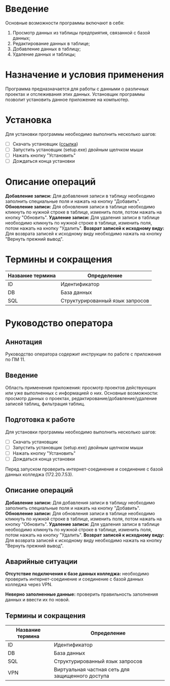 # Введение

Основные возможности программы включают в себя: 
1) Просмотр данных из таблицы предприятия, связанной с базой данных;
2) Редактирование данных в таблице;
3) Добавление данных в таблицу;
4) Удаление данных и таблицы;

# Назначение и условия применения

Программа предназначается для работы с данными о различных проектах и отслеживания этих данных. Установщик программы позволит установить данное приложение на компьютер.

# Установка

Для установки программы необходимо выполнить несколько шагов:

 - [ ] Скачать установщик ([ссылка](https://disk.yandex.com/d/m8-8Vq5Ey1dchg))
 - [ ] Запустить установщик (setup.exe) двойным щелчком мыши
 - [ ] Нажать кнопку "Установить"
 - [ ] Дождаться конца установки

# Описание операций

**Добавление записи:**
Для добавления записи в таблицу необходимо заполнить специальные поля и нажать на кнопку "Добавить".
**Обновление записи:**
Для обновления записи в таблице необходимо кликнуть по нужной строке в таблице, изменить поля, потом нажать на кнопку "Обновить".
**Удаление записи:**
Для удаления записи в таблице необходимо кликнуть по нужной строке в таблице, изменить поля, потом нажать на кнопку "Удалить".
**Возврат записей к исходному виду:**
Для возврата записей к исходному виду необходимо нажать на кнопку "Вернуть прежний вывод".

# Термины и сокращения



|Название термина| Определение                |
|----------------|-------------------------------|
|ID     | Идентификатор          |
|DB          |База данных           |
|SQL          |Структурированный язык запросов|

# Руководство оператора

## Аннотация
Руководство оператора содержит инструкции по работе с приложения по ПМ 11.

## Введение
Область применения приложения: просмотр проектов действующих или уже выполненных с информацией о них.
Основные возможности: просмотр данных о проектах, редактирование/добавление/удаление записей таблиц, фильтрация таблиц.

## Подготовка к работе
Для установки программы необходимо выполнить несколько шагов:

 - [ ] Скачать установщик
 - [ ] Запустить установщик (setup.exe) двойным щелчком мыши
 - [ ] Нажать кнопку "Установить"
 - [ ] Дождаться конца установки

Перед запуском проверить интернет-соединение и соединение с базой данных колледжа (172.20.7.53).

## Описание операций
**Добавление записи:**
Для добавления записи в таблицу необходимо заполнить специальные поля и нажать на кнопку "Добавить".
**Обновление записи:**
Для обновления записи в таблице необходимо кликнуть по нужной строке в таблице, изменить поля, потом нажать на кнопку "Обновить".
**Удаление записи:**
Для удаления записи в таблице необходимо кликнуть по нужной строке в таблице, изменить поля, потом нажать на кнопку "Удалить".
**Возврат записей к исходному виду:**
Для возврата записей к исходному виду необходимо нажать на кнопку "Вернуть прежний вывод".

## Аварийные ситуации
**Отсутствие подключения к базе данных колледжа:** необходимо проверить интернет-соединение и соединение с базой данных колледжа через VPN.

**Неверно заполненные данные:** проверить правильность заполнения данных и ввести их по новой.

## Термины и сокращения

|Название термина| Определение                |
|----------------|-------------------------------|
|ID     | Идентификатор          |
|DB          |База данных           |
|SQL          |Структурированный язык запросов|
|VPN        |Виртуальная частная сеть для защищенного доступа|
